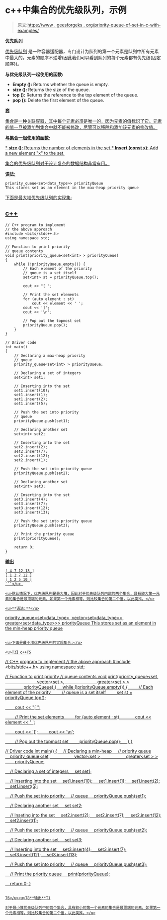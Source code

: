 # c++中集合的优先级队列，示例

> 原文:[https://www . geesforgeks . org/priority-queue-of-set-in-c-with-examples/](https://www.geeksforgeeks.org/priority-queue-of-sets-in-c-with-examples/)

**<u>优先队列</u>**

[<u>优先级队列</u>](https://www.geeksforgeeks.org/priority-queue-in-cpp-stl/) 是一种容器适配器，专门设计为队列的第一个元素是队列中所有元素中最大的，元素的顺序不递增(因此我们可以看到队列的每个元素都有优先级{固定顺序})。

**与优先级队列一起使用的函数:**

*   **Empty ():** Returns whether the queue is empty.
*   **size ():** Returns the size of the queue.
*   **top ():** Returns the reference to the top element of the queue.
*   **pop ():** Delete the first element of the queue.

**<u>套</u>**

[](https://www.geeksforgeeks.org/set-in-cpp-stl/)<u>集合是一种关联容器，其中每个元素必须是唯一的，因为元素的值标识了它。元素的值一旦被添加到集合中就不能被修改，尽管可以移除和添加该元素的修改值。</u>

<u>**与集合一起使用的函数:**</u>

<u>*   **size ():** Returns the number of elements in the set.*   **Insert (const x):** Add a new element "x" to the set.</u>

<u>集合的优先级队列对于设计复杂的数据结构非常有用。</u>

<u>**语法:**</u>

```
priority_queue<set<data_type>> priorityQueue 
This stores set as an element in the max-heap priority queue
```

<u>下面是最大堆优先级队列的实现集:</u>

## <u>c++</u>

```
// C++ program to implement
// the above approach
#include <bits/stdc++.h>
using namespace std;

// Function to print priority
// queue contents
void print(priority_queue<set<int> > priorityQueue)
{
    while (!priorityQueue.empty()) {
        // Each element of the priority
        // queue is a set itself
        set<int> st = priorityQueue.top();

        cout << "[ ";

        // Print the set elements
        for (auto element : st)
            cout << element << ' ';
        cout << ']';
        cout << '\n';

        // Pop out the topmost set
        priorityQueue.pop();
    }
}

// Driver code
int main()
{
    // Declaring a max-heap priority
    // queue
    priority_queue<set<int> > priorityQueue;

    // Declaring a set of integers
    set<int> set1;

    // Inserting into the set
    set1.insert(10);
    set1.insert(1);
    set1.insert(2);
    set1.insert(5);

    // Push the set into priority
    // queue
    priorityQueue.push(set1);

    // Declaring another set
    set<int> set2;

    // Inserting into the set
    set2.insert(2);
    set2.insert(7);
    set2.insert(12);
    set2.insert(1);

    // Push the set into priority queue
    priorityQueue.push(set2);

    // Declaring another set
    set<int> set3;

    // Inserting into the set
    set3.insert(4);
    set3.insert(7);
    set3.insert(12);
    set3.insert(13);

    // Push the set into priority queue
    priorityQueue.push(set3);

    // Print the priority queue
    print(priorityQueue);

    return 0;
}
```

<u>**输出**

```
[ 4 7 12 13 ]
[ 1 2 7 12 ]
[ 1 2 5 10 ]
```</u> 

<u>默认情况下，优先级队列是最大堆，因此对于优先级队列内部的两个集合，具有较大第一元素的集合是最顶端的元素。如果第一个元素相等，则比较集合的第二个值，以此类推。</u>

<u>**语法:**</u>

```
priority_queue<set<data_type>, vector<set<data_type>>, greater<set<data_type>>> priorityQueue 
This stores set as an element in the min-heap priority queue
```

<u>下面是最小堆优先级队列的实现集合:</u>

<u>T3】c++T5

```
// C++ program to implement
// the above approach
#include <bits/stdc++.h>
using namespace std;

// Function to print priority
// queue contents
void print(priority_queue<set<int>,
                          vector<set<int> >,
                          greater<set<int> > >
               priorityQueue)
{
    while (!priorityQueue.empty()) {
        // Each element of the priority
        // queue is a set itself
        set<int> st = priorityQueue.top();

        cout << "[ ";

        // Print the set elements
        for (auto element : st)
            cout << element << ' ';

        cout << ']';
        cout << '\n';

        // Pop out the topmost set
        priorityQueue.pop();
    }
}

// Driver code
int main()
{
    // Declaring a min-heap
    // priority queue
    priority_queue<set<int>,
                   vector<set<int> >,
                   greater<set<int> > >
        priorityQueue;

    // Declaring a set of integers
    set<int> set1;

    // Inserting into the set
    set1.insert(10);
    set1.insert(1);
    set1.insert(2);
    set1.insert(5);

    // Push the set into priority
    // queue
    priorityQueue.push(set1);

    // Declaring another set
    set<int> set2;

    // Inseting into the set
    set2.insert(2);
    set2.insert(7);
    set2.insert(12);
    set2.insert(1);

    // Push the set into priority
    // queue
    priorityQueue.push(set2);

    // Declaring another set
    set<int> set3;

    // Inserting into the set
    set3.insert(4);
    set3.insert(7);
    set3.insert(12);
    set3.insert(13);

    // Push the set into priority
    // queue
    priorityQueue.push(set3);

    // Print the priority queue
    print(priorityQueue);

    return 0;
}
```

T6</u><u>T8**输出**T1

对于最小堆优先级队列中的两个集合，具有较小的第一个元素的集合是最顶端的元素。如果第一个元素相等，则比较集合的第二个值，以此类推。</u>